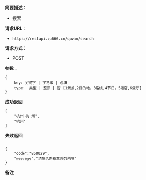  
**简要描述：** 

- 搜索

**请求URL：** 
- ` https://restapi.qu666.cn/quwan/search `
  
**请求方式：**
- POST 

**参数：** 
```
{
    key: 关键字 | 字符串 | 必填
    type:  类型 | 整形 | 否 [1景点,2目的地，3路线,4节日，5酒店,6餐厅]
} 

```




 **成功返回**
```
[
    "杭州 杭 州",
    "杭州"
]
```

 **失败返回** 

```

{
    "code":"850029",
    "message":"请输入你要查询的内容"
}
```

 **备注** 

